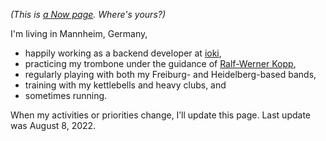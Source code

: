 <!--
.. title: What I'm doing at the moment
.. slug: now
.. date: 2016-06-22 17:44:06 UTC-05:00
.. tags:
.. category:
.. link:
.. description:
.. type: text
-->

_(This is [a Now page](http://nownownow.com/about). Where's yours?)_

I'm living in Mannheim, Germany,

- happily working as a backend developer at [ioki](https://ioki.com/),
- practicing my trombone under the guidance of [Ralf-Werner Kopp](https://der-trompetenlehrer.de/),
- regularly playing with both my Freiburg- and Heidelberg-based bands,
- training with my kettlebells and heavy clubs, and
- sometimes running.

When my activities or priorities change, I’ll update this page. Last update was August 8, 2022.
